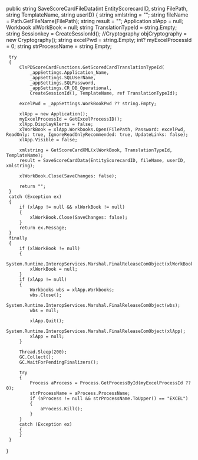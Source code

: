  public string SaveScoreCardFileData(int EntityScorecardID, string FilePath, string TemplateName, string userID)
 {
     string xmlstring = "";
     string fileName = Path.GetFileName(FilePath);
     string result = "";
     Application xlApp = null;
     Workbook xlWorkBook = null;
     string TranslationTypeId = string.Empty;
     string Sessionkey = CreateSessionId();
     //Cryptography objCryptography = new Cryptography();
     string excelPwd = string.Empty;
     int? myExcelProcessId = 0;
     string strProcessName = string.Empty;

     try
     {
         ClsPDScoreCardFunctions.GetScoredCardTranslationTypeId(
             _appSettings.Application_Name,
             _appSettings.SQLUserName,
             _appSettings.SQLPassword,
             _appSettings.CR_DB_Operational,
             CreateSessionId(), TemplateName, ref TranslationTypeId);

         excelPwd = _appSettings.WorkBookPwd ?? string.Empty;

         xlApp = new Application();
         myExcelProcessId = GetExcelProcessID();
         xlApp.DisplayAlerts = false;
         xlWorkBook = xlApp.Workbooks.Open(FilePath, Password: excelPwd, ReadOnly: true, IgnoreReadOnlyRecommended: true, UpdateLinks: false);
         xlApp.Visible = false;

         xmlstring = GetScoreCardXML(xlWorkBook, TranslationTypeId, TemplateName);
         result = SaveScoreCardData(EntityScorecardID, fileName, userID, xmlstring);

         xlWorkBook.Close(SaveChanges: false);

         return "";
     }
     catch (Exception ex)
     {
         if (xlApp != null && xlWorkBook != null)
         {
             xlWorkBook.Close(SaveChanges: false);
         }
         return ex.Message;
     }
     finally
     {
         if (xlWorkBook != null)
         {
             System.Runtime.InteropServices.Marshal.FinalReleaseComObject(xlWorkBook);
             xlWorkBook = null;
         }
         if (xlApp != null)
         {
             Workbooks wbs = xlApp.Workbooks;
             wbs.Close();
             System.Runtime.InteropServices.Marshal.FinalReleaseComObject(wbs);
             wbs = null;

             xlApp.Quit();
             System.Runtime.InteropServices.Marshal.FinalReleaseComObject(xlApp);
             xlApp = null;
         }

         Thread.Sleep(200);
         GC.Collect();
         GC.WaitForPendingFinalizers();

         try
         {
             Process aProcess = Process.GetProcessById(myExcelProcessId ?? 0);
             strProcessName = aProcess.ProcessName;
             if (aProcess != null && strProcessName.ToUpper() == "EXCEL")
             {
                 aProcess.Kill();
             }
         }
         catch (Exception ex)
         {
         }
     }
 }
